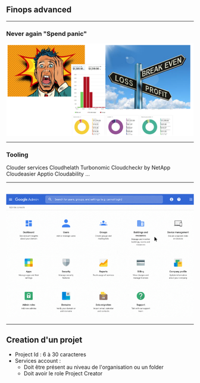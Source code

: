 ## Finops advanced


----

### Never again "Spend panic"
![panic](img/panic.png)


----

### Tooling
Clouder services
Cloudhelath
Turbonomic
Cloudcheckr by NetApp
Cloudeasier
Apptio Cloudability
...
	

----

## 
![accès](img/console-admin.png)

----

## Creation d'un projet
* Project Id : 6 à 30 caracteres
* Services account :
	* Doit être présent au niveau de l'organisation ou un folder
	* Doit avoir le role Project Creator

